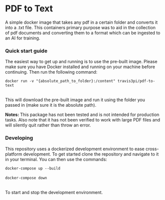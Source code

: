 <h1>PDF to Text</h1>
<p>A simple docker image that takes any pdf in a certain folder and converts it into a .txt file. This containers primary purpose was to aid in the collection of pdf documents and converting them to a format which can be ingested to an AI for training.</p>

<h3>Quick start guide</h3>
<p>The easiest way to get up and running is to use the pre-built image. Please make sure you have Docker installed and running on your machine before continuing. Then run the following command:</p>
<code>docker run -v "{absolute_path_to_folder}:/content" travis3pi/pdf-to-text</code>
<br>
<br>
<p>This will download the pre-built image and run it using the folder you passed in (make sure it is the absolute path).</p>
<p><b>Notes: </b> This package has not been tested and is not intended for production tasks. Also note that it has not been verified to work with large PDF files and will silently quit rather than throw an error.</p>

<h3>Developing</h3>
<p>This repository uses a dockerized development environment to ease cross-platform development. To get started clone the repository and navigate to it in your terminal. You can then use the commands:  </p>
<code>docker-compose up --build</code>
<br>
<br>
<code>docker-compose down</code>

<br>
<br>
<p>To start and stop the development environment.</p>

